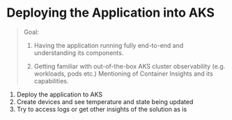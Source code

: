 # Deploying the Application into AKS

> Goal:
>
> 1. Having the application running fully end-to-end and understanding its components.
>
> 2. Getting familiar with out-of-the-box AKS cluster observability (e.g. workloads, pods etc.) Mentioning of Container Insights and its capabilities.

1. Deploy the application to AKS
2. Create devices and see temperature and state being updated
3. Try to access logs or get other insights of the solution as is
